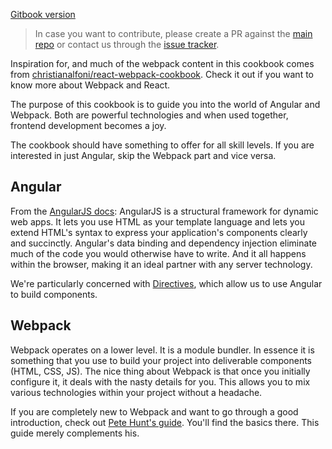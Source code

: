 [Gitbook version](http://dmachat.github.io/angular-webpack-cookbook/)

> In case you want to contribute, please create a PR against the [main repo](https://github.com/dmachat/angular-webpack-cookbook) or contact us through the [issue tracker](https://github.com/dmachat/angular-webpack-cookbook/issues).

Inspiration for, and much of the webpack content in this cookbook comes from [christianalfoni/react-webpack-cookbook](https://github.com/christianalfoni/react-webpack-cookbook/wiki). Check it out if you want to know more about Webpack and React.

The purpose of this cookbook is to guide you into the world of Angular and Webpack. Both are powerful technologies and when used together, frontend development becomes a joy.

The cookbook should have something to offer for all skill levels. If you are interested in just Angular, skip the Webpack part and vice versa.

## Angular
From the [AngularJS docs](https://docs.angularjs.org/guide/introduction): AngularJS is a structural framework for dynamic web apps. It lets you use HTML as your template language and lets you extend HTML's syntax to express your application's components clearly and succinctly. Angular's data binding and dependency injection eliminate much of the code you would otherwise have to write. And it all happens within the browser, making it an ideal partner with any server technology.

We're particularly concerned with [Directives](https://docs.angularjs.org/guide/directive), which allow us to use Angular to build components. 

## Webpack

Webpack operates on a lower level. It is a module bundler. In essence it is something that you use to build your project into deliverable components (HTML, CSS, JS). The nice thing about Webpack is that once you initially configure it, it deals with the nasty details for you. This allows you to mix various technologies within your project without a headache.

If you are completely new to Webpack and want to go through a good introduction, check out [Pete Hunt's guide](https://github.com/petehunt/webpack-howto). You'll find the basics there. This guide merely complements his.